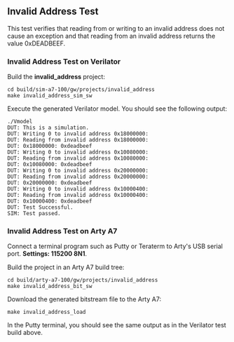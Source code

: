 ## Invalid Address Test

This test verifies that reading from or writing to an invalid address does not cause an exception and that reading from an invalid address returns the value 0xDEADBEEF.

### Invalid Address Test on Verilator

Build the **invalid_address** project:

```
cd build/sim-a7-100/gw/projects/invalid_address
make invalid_address_sim_sw
```

Execute the generated Verilator model. You should see the following output:

```
./Vmodel
DUT: This is a simulation.
DUT: Writing 0 to invalid address 0x18000000:
DUT: Reading from invalid address 0x18000000:
DUT: 0x18000000: 0xdeadbeef
DUT: Writing 0 to invalid address 0x10080000:
DUT: Reading from invalid address 0x10080000:
DUT: 0x10080000: 0xdeadbeef
DUT: Writing 0 to invalid address 0x20000000:
DUT: Reading from invalid address 0x20000000:
DUT: 0x20000000: 0xdeadbeef
DUT: Writing 0 to invalid address 0x10000400:
DUT: Reading from invalid address 0x10000400:
DUT: 0x10000400: 0xdeadbeef
DUT: Test Successful.
SIM: Test passed.
```

### Invalid Address Test on Arty A7

Connect a terminal program such as Putty or Teraterm to Arty's USB serial port. **Settings: 115200 8N1**.

Build the project in an Arty A7 build tree:

```
cd build/arty-a7-100/gw/projects/invalid_address
make invalid_address_bit_sw
```

Download the generated bitstream file to the Arty A7:

```
make invalid_address_load
```

In the Putty terminal, you should see the same output as in the Verilator test build above.
